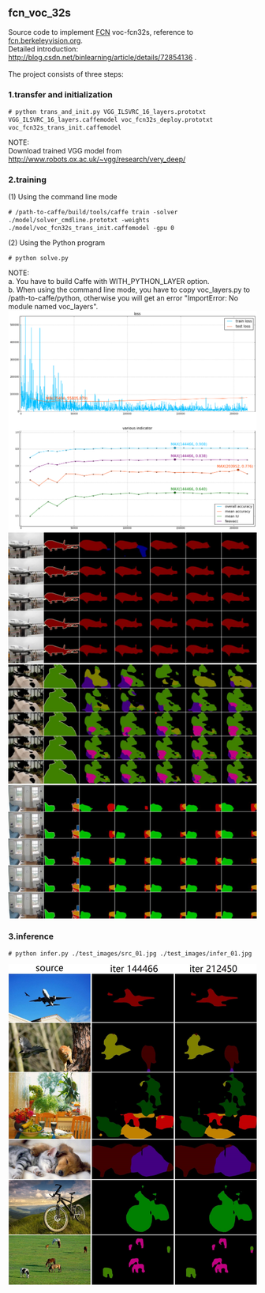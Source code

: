 ## fcn_voc_32s
Source code to implement [FCN](https://arxiv.org/abs/1605.06211) voc-fcn32s, reference to [fcn.berkeleyvision.org](https://github.com/shelhamer/fcn.berkeleyvision.org). <br>
Detailed introduction: http://blog.csdn.net/binlearning/article/details/72854136 .<br>
<br>
The project consists of three steps: <br>
### 1.transfer and initialization
```
# python trans_and_init.py VGG_ILSVRC_16_layers.prototxt VGG_ILSVRC_16_layers.caffemodel voc_fcn32s_deploy.prototxt voc_fcn32s_trans_init.caffemodel
```
NOTE:<br>
Download trained VGG model from http://www.robots.ox.ac.uk/~vgg/research/very_deep/

### 2.training
(1) Using the command line mode
```
# /path-to-caffe/build/tools/caffe train -solver ./model/solver_cmdline.prototxt -weights ./model/voc_fcn32s_trans_init.caffemodel -gpu 0
```
(2) Using the Python program
```
# python solve.py
```
NOTE:<br>
a. You have to build Caffe with WITH_PYTHON_LAYER option.<br>
b. When using the command line mode, you have to copy voc_layers.py to /path-to-caffe/python, otherwise you will get an error "ImportError: No module named voc_layers".
![](doc/training.png)
![](doc/2007_000033.jpg)
![](doc/2007_000491.jpg)
![](doc/2007_009521.jpg)
### 3.inference
```
# python infer.py ./test_images/src_01.jpg ./test_images/infer_01.jpg
```
![](test_images/combine.jpg)
